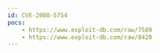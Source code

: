 ```yaml
---
id: CVE-2008-5754
pocs:
    - https://www.exploit-db.com/raw/7589
    - https://www.exploit-db.com/raw/8420
---
```

